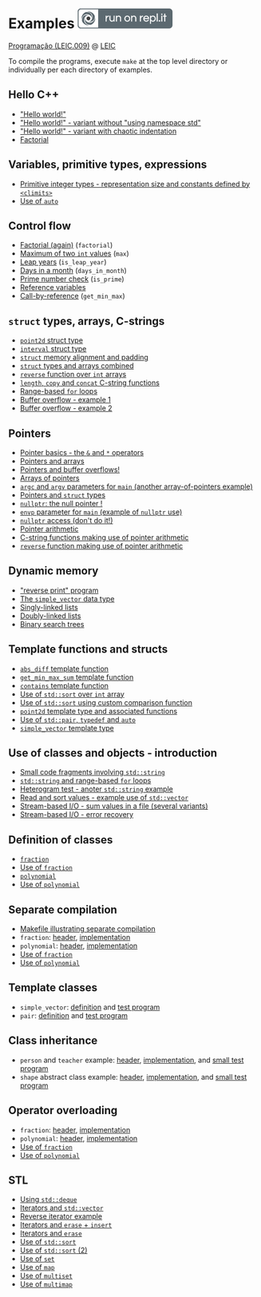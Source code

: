# Examples [![Run on Repl.it](run_on_replit.svg)](https://repl.it/github/progleic/examples)

[Programação (LEIC.009)](https://moodle2324.up.pt/course/view.php?id=5284) @ [LEIC](https://paginas.fe.up.pt/~estudar/cursos/licenciatura-engenharia-informatica/)

To compile the programs, execute `make` at the top level directory
or individually per each directory of examples.

## Hello C++

- ["Hello world!"](https://github.com/progleic/examples/blob/main/01/hello.cpp)
- ["Hello world!" - variant without "using namespace std"](https://github.com/progleic/examples/blob/main/01/hello2.cpp)
- ["Hello world!" - variant with chaotic indentation](https://github.com/progleic/examples/blob/main/01/hello-not-indented.cpp)
- [Factorial](https://github.com/progleic/examples/blob/main/01/factorial.cpp)

## Variables, primitive types, expressions

- [Primitive integer types - representation size and constants defined by `<climits>`](https://github.com/progleic/examples/blob/main/02/sizeof_and_climits.cpp)
- [Use of `auto`](https://github.com/progleic/examples/blob/main/02/auto.cpp)

## Control flow

- [Factorial (again)](https://github.com/progleic/examples/blob/main/03/factorial.cpp) (`factorial`)
- [Maximum of two `int` values](https://github.com/progleic/examples/blob/main/03/max.cpp) (`max`)
- [Leap years](https://github.com/progleic/examples/blob/main/03/is_leap_year.cpp) (`is_leap_year`)
- [Days in a month](https://github.com/progleic/examples/blob/main/03/days_in_month.cpp) (`days_in_month`)
- [Prime number check](https://github.com/progleic/examples/blob/main/03/days_in_month.cpp) (`is_prime`)
- [Reference variables](https://github.com/progleic/examples/blob/main/03/reference_variables.cpp) 
- [Call-by-reference](https://github.com/progleic/examples/blob/main/03/get_min_max.cpp)  (`get_min_max`)

## `struct` types, arrays, C-strings

- [`point2d` struct type](https://github.com/progleic/examples/blob/main/04/point2d.cpp)
- [`interval` struct type](https://github.com/progleic/examples/blob/main/04/interval.cpp)
- [`struct` memory alignment and padding](https://github.com/progleic/examples/blob/main/04/struct_alignment.cpp)
- [`struct` types and arrays combined](https://github.com/progleic/examples/blob/main/04/structs_and_arrays.cpp)
- [`reverse` function over `int` arrays](https://github.com/progleic/examples/blob/main/04/reverse.cpp)
- [`length`, `copy` and `concat` C-string functions](https://github.com/progleic/examples/blob/main/04/cstring_functions.cpp)
- [Range-based `for` loops](https://github.com/progleic/examples/blob/main/04/range_based_for_loops.cpp)
- [Buffer overflow - example 1](https://github.com/progleic/examples/blob/main/04/buffer_overflow_1.cpp)
- [Buffer overflow - example 2](https://github.com/progleic/examples/blob/main/04/buffer_overflow_2.cpp)

## Pointers

- [Pointer basics - the `&` and `*` operators](https://github.com/progleic/examples/blob/main/05/pointer_basics.cpp)
- [Pointers and arrays](https://github.com/progleic/examples/blob/main/05/pointers_and_arrays.cpp)
- [Pointers and buffer overflows!](https://github.com/progleic/examples/blob/main/05/pointer_buffer_overflow.cpp)
- [Arrays of pointers](https://github.com/progleic/examples/blob/main/05/arrays_of_pointers.cpp)
- [`argc` and `argv` parameters for `main` (another array-of-pointers example)](https://github.com/progleic/examples/blob/main/05/main_with_args.cpp)
- [Pointers and `struct` types](https://github.com/progleic/examples/blob/main/05/pointers_and_structs.cpp)
- [`nullptr`: the null pointer !](https://github.com/progleic/examples/blob/main/05/null_pointer.cpp)
- [`envp` parameter for `main` (example of `nullptr` use)](https://github.com/progleic/examples/blob/main/05/main_with_env_args.cpp)
- [`nullptr` access (don't do it!)](https://github.com/progleic/examples/blob/main/05/null_pointer_access.cpp)
- [Pointer arithmetic](https://github.com/progleic/examples/blob/main/05/pointer_arithmetic.cpp)
- [C-string functions making use of pointer arithmetic](https://github.com/progleic/examples/blob/main/05/cstring_functions.cpp)
- [`reverse` function making use of pointer arithmetic](https://github.com/progleic/examples/blob/main/05/reverse.cpp)

## Dynamic memory

- ["reverse print" program](https://github.com/progleic/examples/blob/main/06/reverse_print.cpp)
- [The `simple_vector` data type](https://github.com/progleic/examples/blob/main/06/simple_vector.cpp)
- [Singly-linked lists](https://github.com/progleic/examples/blob/main/06/sll.cpp)
- [Doubly-linked lists](https://github.com/progleic/examples/blob/main/06/dll.cpp)
- [Binary search trees](https://github.com/progleic/examples/blob/main/06/bst.cpp)

## Template functions and structs

- [`abs_diff` template function](https://github.com/progleic/examples/blob/main/07/abs_diff.cpp)
- [`get_min_max_sum` template function](https://github.com/progleic/examples/blob/main/07/get_min_max_sum.cpp)
- [`contains` template function](https://github.com/progleic/examples/blob/main/07/contains.cpp)
- [Use of `std::sort` over `int` array](https://github.com/progleic/examples/blob/main/07/sort1.cpp)
- [Use of `std::sort` using custom comparison function](https://github.com/progleic/examples/blob/main/07/sort2.cpp)
- [`point2d` template type and associated functions](https://github.com/progleic/examples/blob/main/07/point2d.cpp)
- [Use of `std::pair`, `typedef` and `auto`](https://github.com/progleic/examples/blob/main/07/pair.cpp)
- [`simple_vector` template type](https://github.com/progleic/examples/blob/main/07/simple_vector_template.cpp)

## Use of classes and objects - introduction

- [Small code fragments involving `std::string`](https://github.com/progleic/examples/blob/main/08/string_examples.cpp)
- [`std::string` and range-based `for` loops](https://github.com/progleic/examples/blob/main/08/string_range_based_for_loops.cpp)
- [Heterogram test - anoter `std::string` example](https://github.com/progleic/examples/blob/main/08/heterogram.cpp)
- [Read and sort values - example use of `std::vector`](https://github.com/progleic/examples/blob/main/08/read_and_sort_values.cpp)
- [Stream-based I/O - sum values in a file (several variants)](https://github.com/progleic/examples/blob/main/08/ifstream_sum.cpp)
- [Stream-based I/O - error recovery](https://github.com/progleic/examples/blob/main/08/error_recovery.cpp)

## Definition of classes

- [`fraction`](https://github.com/progleic/examples/blob/main/09/fraction.hpp)
- [Use of `fraction`](https://github.com/progleic/examples/blob/main/09/fraction_example.cpp)
- [`polynomial`](https://github.com/progleic/examples/blob/main/09/polynomial.hpp)
- [Use of `polynomial`](https://github.com/progleic/examples/blob/main/09/polynomial_example.cpp)


## Separate compilation

- [Makefile illustrating separate compilation](https://github.com/progleic/examples/blob/main/10/Makefile)
- `fraction`: [header](https://github.com/progleic/examples/blob/main/10/fraction.hpp), [implementation](https://github.com/progleic/examples/blob/main/10/fraction.cpp)
- `polynomial`: [header](https://github.com/progleic/examples/blob/main/10/polynomial.hpp), [implementation](https://github.com/progleic/examples/blob/main/10/polynomial.cpp)
- [Use of `fraction`](https://github.com/progleic/examples/blob/main/10/fraction_example.cpp)
- [Use of `polynomial`](https://github.com/progleic/examples/blob/main/10/polynomial_example.cpp)

## Template classes

- `simple_vector`: [definition](https://github.com/progleic/examples/blob/main/11/simple_vector.hpp) 
and [test program](https://github.com/progleic/examples/blob/main/11/vector_example)
- `pair`: [definition](https://github.com/progleic/examples/blob/main/11/pair.hpp) 
and [test program](https://github.com/progleic/examples/blob/main/11/pair_example)

## Class inheritance

- `person` and `teacher` example: [header](https://github.com/progleic/examples/blob/main/12/persons.hpp), [implementation](https://github.com/progleic/examples/blob/main/12/persons.cpp), and [small test program](https://github.com/progleic/examples/blob/main/12/test_persons.cpp)
- `shape` abstract class example: [header](https://github.com/progleic/examples/blob/main/12/shapes.hpp), [implementation](https://github.com/progleic/examples/blob/main/12/shapes.cpp), and [small test program](https://github.com/progleic/examples/blob/main/12/test_shapes.cpp)


## Operator overloading

- `fraction`: [header](https://github.com/progleic/examples/blob/main/13/fraction.hpp), [implementation](https://github.com/progleic/examples/blob/main/13/fraction.cpp)
- `polynomial`: [header](https://github.com/progleic/examples/blob/main/13/polynomial.hpp), [implementation](https://github.com/progleic/examples/blob/main/13/polynomial.cpp)
- [Use of `fraction`](https://github.com/progleic/examples/blob/main/13/fraction_example.cpp)
- [Use of `polynomial`](https://github.com/progleic/examples/blob/main/13/polynomial_example.cpp)

## STL

- [Using `std::deque`](https://github.com/progleic/examples/blob/main/14/deque_example.cpp)
- [Iterators and `std::vector`](https://github.com/progleic/examples/blob/main/14/vector_iterators.cpp)
- [Reverse iterator example](https://github.com/progleic/examples/blob/main/14/reverse_iterator_example.cpp)
- [Iterators and `erase` + `insert`](https://github.com/progleic/examples/blob/main/14/erase_and_insert.cpp)
- [Iterators and `erase`](https://github.com/progleic/examples/blob/main/14/erase_example.cpp)
- [Use of `std::sort`](https://github.com/progleic/examples/blob/main/14/sorting_examples.cpp)
- [Use of `std::sort` (2)](https://github.com/progleic/examples/blob/main/14/sorting_examples2.cpp)
- [Use of `set`](https://github.com/progleic/examples/blob/main/14/set_example.cpp)
- [Use of `map`](https://github.com/progleic/examples/blob/main/14/map_example.cpp)
- [Use of `multiset`](https://github.com/progleic/examples/blob/main/14/multiset_example.cpp)
- [Use of `multimap`](https://github.com/progleic/examples/blob/main/14/multimap_example.cpp)
